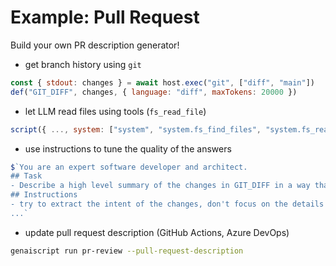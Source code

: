 # Example: Pull Request

Build your own PR description generator!

-   get branch history using `git`

```js
const { stdout: changes } = await host.exec("git", ["diff", "main"])
def("GIT_DIFF", changes, { language: "diff", maxTokens: 20000 })
```

-   let LLM read files using tools (`fs_read_file`)

```js
script({ ..., system: ["system", "system.fs_find_files", "system.fs_read_file"],})
```

-   use instructions to tune the quality of the answers

```js
$`You are an expert software developer and architect.
## Task
- Describe a high level summary of the changes in GIT_DIFF in a way that a software engineer will understand.
## Instructions
- try to extract the intent of the changes, don't focus on the details
...`
```

-   update pull request description (GitHub Actions, Azure DevOps)

```sh
genaiscript run pr-review --pull-request-description
```
